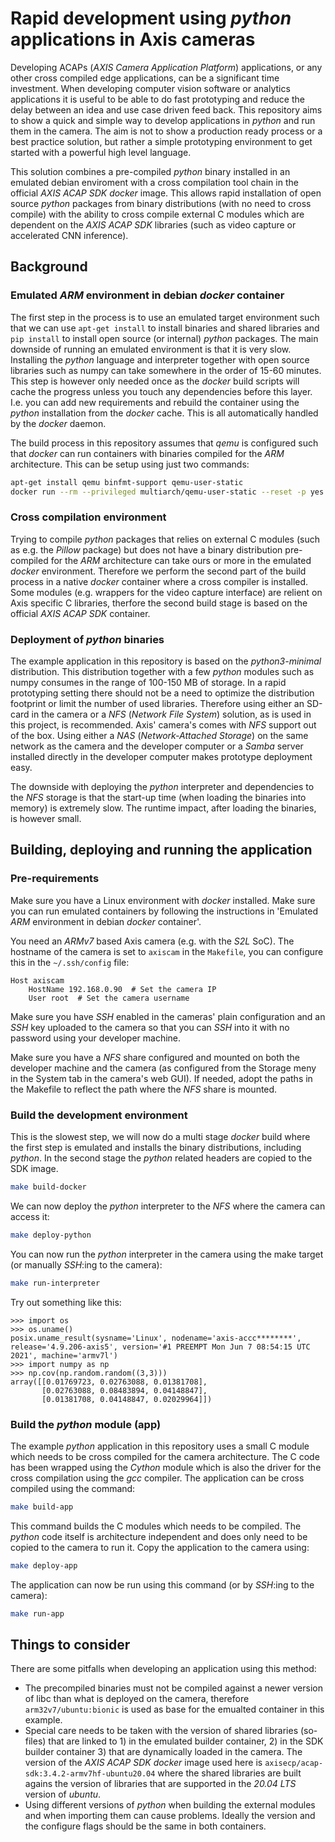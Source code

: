 # Rapid development using *python* applications in Axis cameras

Developing ACAPs (*AXIS Camera Application Platform*) applications, or any other cross compiled edge applications, can be a significant time investment. When developing computer vision software or analytics applications it is useful to be able to do fast prototyping and reduce the delay between an idea and use case driven feed back. This repository aims to show a quick and simple way to develop applications in *python* and run them in the camera. The aim is not to show a production ready process or a
best practice solution, but rather a simple prototyping environment to get started with a powerful high level language. 

This solution combines a pre-compiled *python* binary installed in an emulated debian enviroment with a cross compilation tool chain in the official *AXIS ACAP SDK* *docker* image. This allows rapid installation of open source *python* packages from binary distributions (with no need to cross compile) with the ability to cross compile external C modules which are dependent on the *AXIS ACAP SDK* libraries (such as video capture or accelerated CNN inference).

## Background

### Emulated *ARM* environment in debian *docker* container

The first step in the process is to use an emulated target environment such that we can use `apt-get install` to install binaries and shared libraries and `pip install` to install open source (or internal) *python* packages. The main downside of running an emulated environment is that it is very slow. Installing the *python* language and interpreter together with open source libraries such as numpy can take somewhere in the order of 15-60 minutes. This step is however only needed once as the *docker*
build scripts will cache the progress unless you touch any dependencies before this layer. I.e. you can add new requirements and rebuild the container using the *python* installation from the *docker* cache. This is all automatically handled by the *docker* daemon.

The build process in this repository assumes that *qemu* is configured such that *docker* can run containers with binaries compiled for the *ARM* architecture. This can be setup using just two commands:
```bash
apt-get install qemu binfmt-support qemu-user-static
docker run --rm --privileged multiarch/qemu-user-static --reset -p yes
```

### Cross compilation environment

Trying to compile *python* packages that relies on external C modules (such as e.g. the *Pillow* package) but does not have a binary distribution pre-compiled for the *ARM* architecture can take ours or more in the emulated *docker* environment. Therefore we perform the second part of the build process in a native *docker* container where a cross compiler is installed. Some modules (e.g. wrappers for the video capture interface) are relient on Axis specific C libraries, therfore the second build stage is
based on the official *AXIS ACAP SDK* container.

### Deployment of *python* binaries

The example application in this repository is based on the *python3-minimal* distribution. This distribution together with a few *python* modules such as numpy consumes in the range of 100-150 MB of storage. In a rapid prototyping setting there should not be a need to optimize the distribution footprint or limit the number of used libraries. Therefore using either an SD-card in the camera or a *NFS* (*Network File System*) solution, as is used in this project, is recommended. Axis' camera's comes with
*NFS* support out of the box. Using either a *NAS* (*Network-Attached Storage*) on the same network as the camera and the developer computer or a *Samba* server installed directly in the developer computer makes prototype deployment easy.

The downside with deploying the *python* interpreter and dependencies to the *NFS* storage is that the start-up time (when loading the binaries into memory) is extremely slow. The runtime impact, after loading the binaries, is however small.

## Building, deploying and running the application

### Pre-requirements

Make sure you have a Linux environment with *docker* installed. Make sure you can run emulated containers by following the instructions in 'Emulated *ARM* environment in debian *docker* container'.

You need an *ARMv7* based Axis camera (e.g. with the *S2L* SoC). The hostname of the camera is set to `axiscam` in the `Makefile`, you can configure this in the `~/.ssh/config` file:
```
Host axiscam
    HostName 192.168.0.90  # Set the camera IP
    User root  # Set the camera username
```

Make sure you have *SSH* enabled in the cameras' plain configuration and an *SSH* key uploaded to the camera so that you can *SSH* into it with no password using your developer machine.

Make sure you have a *NFS* share configured and mounted on both the developer machine and the camera (as configured from the Storage meny in the System tab in the camera's web GUI). If needed, adopt the paths in the Makefile to reflect the path where the *NFS* share is mounted.

### Build the development environment

This is the slowest step, we will now do a multi stage *docker* build where the first step is emulated and installs the binary distributions, including *python*. In the second stage the *python* related headers are copied to the SDK image.

```bash
make build-docker
```

We can now deploy the *python* interpreter to the *NFS* where the camera can access it:

```bash
make deploy-python
```

You can now run the *python* interpreter in the camera using the make target (or manually *SSH*:ing to the camera):
```bash
make run-interpreter
```

Try out something like this:
```
>>> import os
>>> os.uname()
posix.uname_result(sysname='Linux', nodename='axis-accc********', release='4.9.206-axis5', version='#1 PREEMPT Mon Jun 7 08:54:15 UTC 2021', machine='armv7l')
>>> import numpy as np
>>> np.cov(np.random.random((3,3)))
array([[0.01769723, 0.02763088, 0.01381708],
       [0.02763088, 0.08483894, 0.04148847],
       [0.01381708, 0.04148847, 0.02029964]])
```

### Build the *python* module (app)

The example *python* application in this repository uses a small C module which needs to be cross compiled for the camera architecture. The C code has been wrapped using the *Cython* module which is also the driver for the cross compilation using the *gcc* compiler. The application can be cross compiled using the command:

```bash
make build-app
```

This command builds the C modules which needs to be compiled. The *python* code itself is architecture independent and does only need to be copied to the camera to run it. Copy the application to the camera using:

```bash
make deploy-app
```

The application can now be run using this command (or by *SSH*:ing to the camera):
```bash
make run-app
```

## Things to consider

There are some pitfalls when developing an application using this method:

* The precompiled binaries must not be compiled against a newer version of libc than what is deployed on the camera, therefore `arm32v7/ubuntu:bionic` is used as base for the emualted container in this example.
* Special care needs to be taken with the version of shared libraries (so-files) that are linked to 1) in the emulated builder container, 2) in the SDK builder container 3) that are dynamically loaded in the camera. The version of the *AXIS ACAP SDK* *docker* image used here is `axisecp/acap-sdk:3.4.2-armv7hf-ubuntu20.04` where the shared libraries are built agains the version of libraries that are supported in the *20.04 LTS* version of *ubuntu*.
* Using different versions of *python* when building the external modules and when importing them can cause problems. Ideally the version and the configure flags should be the same in both containers.
